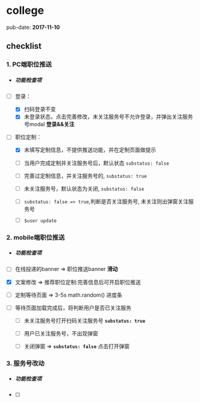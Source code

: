 # college

pub-date: **2017-11-10**

## checklist

### 1. PC端职位推送

- ##### 功能检查项

- [ ] 登录：

  - [x] 扫码登录不变
  - [x] 未登录状态，点击完善修改，未关注服务号不允许登录，并弹出关注服务号modal **登录&&关注**

- [ ] 职位定制：

  - [x] 未填写定制信息，不提供推送功能，并在定制页面做提示
  - [ ] 当用户完成定制并关注服务号后，默认状态 `substatus: false`
  - [ ] 完善过定制信息，并关注服务号的, `substatus: true`
  - [ ] 未关注服务号，默认状态为关闭, `substatus: false`
  - [ ] `substatus: false => true`,判断是否关注服务号, 未关注则出弹窗关注服务号

  - [ ] `$user update`


### 2. mobile端职位推送

- ##### 功能检查项

- [ ] 在线投递的banner => 职位推送banner **滑动**
- [x] 文案修改 => 推荐职位定制:完善信息后可开启职位推送
- [ ] 定制等待页面 => 3-5s math.random() 进度条
- [ ] 等待页面加载完成后，将判断用户是否已关注服务

  - [ ] 未关注服务号打开扫码关注服务号 **`substatus: true`**
  - [ ] 用户已关注服务号，不出现弹窗
  - [ ] 关闭弹窗 => **`substatus: false`** 点击打开弹窗


### 3. 服务号改动

- ##### 功能检查项

- [ ]

